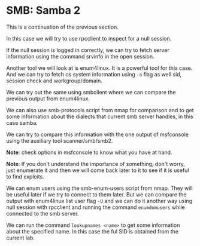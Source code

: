 # SMB: Samba 2

This is a continuation of the previous section.

In this case we will try to use rpcclient to inspect for a null session.

If the null session is logged in correctly, we can try to fetch server information using the command srvinfo in the open session.

Another tool we will look at is enum4linux. It is a powerful tool for this case. And we can try to fetch os system information using `-o` flag as well sid, session check and workgroup/domain.

We can try out the same using smbclient where we can compare the previous output from enum4linux. 

We can also use smb-protocols script from nmap for comparison and to get some information about the dialects that current smb server handles, in this case samba.

We can try to compare this information with the one output of msfconsole using the auxiliary tool scanner/smb/smb2.

**Note**: check options in msfconsole to know what you have at hand.

**Note**: If you don't understand the importance of something, don't worry, just enumerate it and then we will come back later to it to see if it is useful to find exploits.

We can enum users using the smb-enum-users script from nmap. They will be useful later if we try to connect to them later. But we can compare the output with enum4linux list user flag `-U` and we can do it another way using null session with rpcclient and running the command `enumdomusers` while connected to the smb server.

We can run the command `lookupnames <name>` to get some information about the specified name. In this case the ful SID is obtained from the current lab.